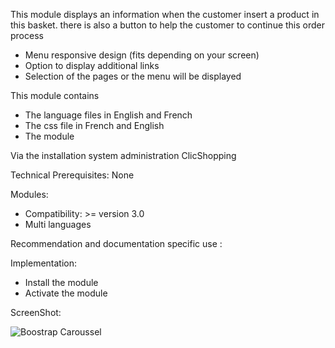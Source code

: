 
This module displays an information when the customer insert a product in this basket. there is also a button to help the customer to continue this order process

- Menu responsive design (fits depending on your screen)
- Option to display additional links
- Selection of the pages or the menu will be displayed 

This module contains

- The language files in English and French
- The css file in French and English
- The module
  
Via the installation system administration ClicShopping

Technical Prerequisites: None

Modules:

- Compatibility: >= version 3.0
- Multi languages

Recommendation and documentation specific use :


Implementation:

- Install the module
- Activate the module

ScreenShot:

![Boostrap Caroussel](https://raw.github.com/ClicShoppingAddsOn/modules_header_call_to_checkout/master/infos_json/modules_header_call_to_checkout.png)
